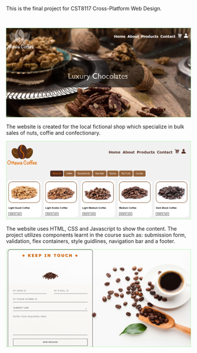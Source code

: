 <p>This is the final project for CST8117 Cross-Platform Web Design.</p>
<br>

![home page](https://github.com/liaadee/CourseProject-Ottawa-Nuts-Website/blob/master/screenshots/1.PNG)

<p>The website is created for the local fictional shop which specialize in bulk sales of nuts, coffie and confectionary.</p>

![sales page](https://github.com/liaadee/CourseProject-Ottawa-Nuts-Website/blob/master/screenshots/2.PNG)

The website uses HTML, CSS and Javascript to show the content. The project utilizes components learnt in the course such as: submission form, validation, flex containers, style guidlines, navigation bar and a footer.

![contatct form](https://github.com/liaadee/CourseProject-Ottawa-Nuts-Website/blob/master/screenshots/3.PNG)


